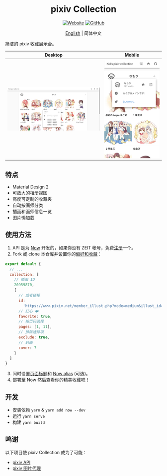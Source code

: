 <h1 align="center">pixiv Collection</h1>

<div align="center">

[![Website](https://img.shields.io/website/https/pixiv.now.sh.svg?style=for-the-badge)](https://pixiv.now.sh/)
[![GitHub](https://img.shields.io/github/license/kidonng/pixiv-collection.svg?style=for-the-badge)](./LICENSE)

[English](README.md) | 简体中文

</div>

简洁的 pixiv 收藏展示台。

| Desktop                      | Mobile                      |
| ---------------------------- | --------------------------- |
| ![](screenshots/desktop.png) | ![](screenshots/mobile.png) |

## 特点

- Material Design 2
- 可放大的相册视图
- 高度可定制的收藏夹
- 自动按画师分类
- 插画和画师信息一览
- 图片懒加载

## 使用方法

1. API 是为 [Now](https://zeit.co/now) 开发的，如果你没有 ZEIT 帐号，免费[注册](https://zeit.co/signup)一个。
2. Fork 或 clone 本仓库并设置你的[偏好和收藏](package/site/config.js)：

```js
export default {
  // ...
  collection: [
    // 插画 ID
    20959870,
    {
      // 或者链接
      id:
        'https://www.pixiv.net/member_illust.php?mode=medium&illust_id=20959870',
      // 红心 ❤️
      favorite: true,
      // 按页码选择
      pages: [1, 11],
      // 排除选择项
      exclude: true,
      // 封面
      cover: 7
    }
  ]
}
```

3. 同时设置[页面标题](package/site/public/index.html#L5)和 [Now alias](now.json#L25) (可选)。
4. 部署至 Now 然后查看你的精美收藏吧！

## 开发

- 安装依赖 `yarn` & `yarn add now --dev`
- 运行 `yarn serve`
- 构建 `yarn build`

## 鸣谢

以下项目使 pixiv Collection 成为了可能：

- [pixiv API](https://api.imjad.cn/pixiv_v2.md)
- [pixiv 图片代理](https://pixiv.cat/reverseproxy.html)
